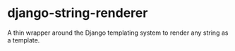 # django-string-renderer
A thin wrapper around the Django templating system to render any string as a template.
